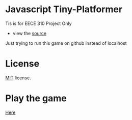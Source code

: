 

Javascript Tiny-Platformer
======
Tis is for EECE 310 Project Only

* view the [source](https://github.com/jakesgordon/javascript-tiny-platformer)

Just trying to run this game on github instead of localhost


License
=======

[MIT](http://en.wikipedia.org/wiki/MIT_License) license.


Play the game
=========
[Here](http://Niuuuuu.github.io)